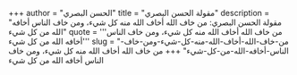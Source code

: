 +++
author = "الحسن البصري"
title = "مقولة الحسن البصري"
description = "مقولة الحسن البصري: من خاف الله أخاف الله منه كل شيء، ومن خاف الناس أخافه الله من كل شيء"
quote = '''من خاف الله أخاف الله منه كل شيء، ومن خاف الناس أخافه الله من كل شيء''' 
slug = "من-خاف-الله-أخاف-الله-منه-كل-شيء-ومن-خاف-الناس-أخافه-الله-من-كل-شيء"
+++
من خاف الله أخاف الله منه كل شيء، ومن خاف الناس أخافه الله من كل شيء
